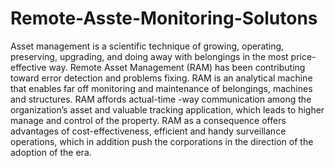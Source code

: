 # Remote-Asste-Monitoring-Solutons
Asset management is a scientific technique of growing, operating, preserving, upgrading, and
doing away with belongings in the most price-effective way. Remote Asset Management (RAM)
has been contributing toward error detection and problems fixing. RAM is an analytical machine
that enables far off monitoring and maintenance of belongings, machines and structures. RAM
affords actual-time -way communication among the organization’s asset and valuable tracking
application, which leads to higher manage and control of the property. RAM as a consequence
offers advantages of cost-effectiveness, efficient and handy surveillance operations, which in
addition push the corporations in the direction of the adoption of the era.
